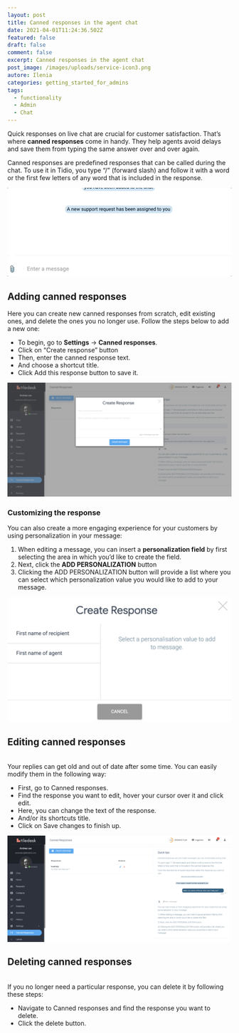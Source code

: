 ```yaml
---
layout: post
title: Canned responses in the agent chat
date: 2021-04-01T11:24:36.502Z
featured: false
draft: false
comment: false
excerpt: Canned responses in the agent chat
post_image: /images/uploads/service-icon3.png
autore: Ilenia
categories: getting_started_for_admins
tags:
  - functionality
  - Admin
  - Chat
---
```

Quick responses on live chat are crucial for customer satisfaction. That’s where **canned responses** come in handy. They help agents avoid delays and save them from typing the same answer over and over again.

Canned responses are predefined responses that can be called during the chat. To use it in Tidio, you type “/” (forward slash) and follow it with a word or the first few letters of any word that is included in the response.

![Canned responses are predefined responses that can be called during the chat. ](/images/uploads/canned_response_2.gif "Canned responses are predefined responses that can be called during the chat. ")

## Adding canned responses

Here you can create new canned responses from scratch, edit existing ones, and delete the ones you no longer use. Follow the steps below to add a new one:

* To begin, go to **Settings** → **Canned responses**.
* Click on “Create response” button
* Then, enter the canned response text.
* And choose a shortcut title.
* Click Add this response button to save it.

![create new canned responses from scratch](/images/uploads/image-4.png "create new canned responses from scratch")

### Customizing the response

You can also create a more engaging experience for your customers by using personalization in your message:

1. When editing a message, you can insert a **personalization field** by first selecting the area in which you’d like to create the field.
2. Next, click the **ADD PERSONALIZATION** button
3. Clicking the ADD PERSONALIZATION button will provide a list where you can select which personalization value you would like to add to your message.

![ADD PERSONALIZATION button](/images/uploads/image-66.png "ADD PERSONALIZATION button")

## Editing canned responses

\
Your replies can get old and out of date after some time. You can easily modify them in the following way:

* First, go to Canned responses.
* Find the response you want to edit, hover your cursor over it and click edit.
* Here, you can change the text of the response.
* And/or its shortcuts title.
* Click on Save changes to finish up.

![Editing canned responses](/images/uploads/image-7.png "Editing canned responses")

## Deleting canned responses

\
If you no longer need a particular response, you can delete it by following these steps:

* Navigate to Canned responses and find the response you want to delete.
* Click the delete button.